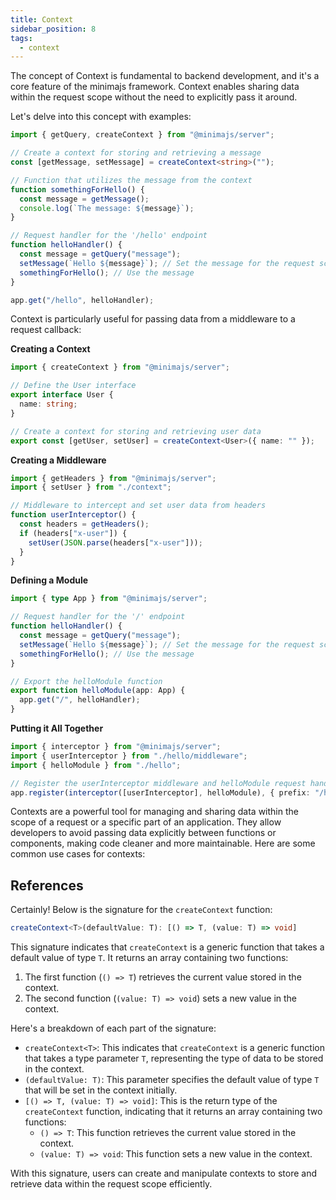 ```yaml
---
title: Context
sidebar_position: 8
tags:
  - context
---
```


The concept of Context is fundamental to backend development, and it's a core feature of the minimajs framework. Context enables sharing data within the request scope without the need to explicitly pass it around.

Let's delve into this concept with examples:

```typescript
import { getQuery, createContext } from "@minimajs/server";

// Create a context for storing and retrieving a message
const [getMessage, setMessage] = createContext<string>("");

// Function that utilizes the message from the context
function somethingForHello() {
  const message = getMessage();
  console.log(`The message: ${message}`);
}

// Request handler for the '/hello' endpoint
function helloHandler() {
  const message = getQuery("message");
  setMessage(`Hello ${message}`); // Set the message for the request scope
  somethingForHello(); // Use the message
}

app.get("/hello", helloHandler);
```

Context is particularly useful for passing data from a middleware to a request callback:

**Creating a Context**

```typescript title="src/hello/context.ts"
import { createContext } from "@minimajs/server";

// Define the User interface
export interface User {
  name: string;
}

// Create a context for storing and retrieving user data
export const [getUser, setUser] = createContext<User>({ name: "" });
```

**Creating a Middleware**

```ts title="src/hello/middleware.ts"
import { getHeaders } from "@minimajs/server";
import { setUser } from "./context";

// Middleware to intercept and set user data from headers
function userInterceptor() {
  const headers = getHeaders();
  if (headers["x-user"]) {
    setUser(JSON.parse(headers["x-user"]));
  }
}
```

**Defining a Module**

```ts title="src/hello/index.ts"
import { type App } from "@minimajs/server";

// Request handler for the '/' endpoint
function helloHandler() {
  const message = getQuery("message");
  setMessage(`Hello ${message}`); // Set the message for the request scope
  somethingForHello(); // Use the message
}

// Export the helloModule function
export function helloModule(app: App) {
  app.get("/", helloHandler);
}
```

**Putting it All Together**

```ts title="src/index.ts"
import { interceptor } from "@minimajs/server";
import { userInterceptor } from "./hello/middleware";
import { helloModule } from "./hello";

// Register the userInterceptor middleware and helloModule request handler
app.register(interceptor([userInterceptor], helloModule), { prefix: "/hello" });
```

Contexts are a powerful tool for managing and sharing data within the scope of a request or a specific part of an application. They allow developers to avoid passing data explicitly between functions or components, making code cleaner and more maintainable. Here are some common use cases for contexts:

## References

Certainly! Below is the signature for the `createContext` function:

```typescript
createContext<T>(defaultValue: T): [() => T, (value: T) => void]
```

This signature indicates that `createContext` is a generic function that takes a default value of type `T`. It returns an array containing two functions:

1. The first function (`() => T`) retrieves the current value stored in the context.
2. The second function (`(value: T) => void`) sets a new value in the context.

Here's a breakdown of each part of the signature:

- `createContext<T>`: This indicates that `createContext` is a generic function that takes a type parameter `T`, representing the type of data to be stored in the context.
- `(defaultValue: T)`: This parameter specifies the default value of type `T` that will be set in the context initially.
- `[() => T, (value: T) => void]`: This is the return type of the `createContext` function, indicating that it returns an array containing two functions:
  - `() => T`: This function retrieves the current value stored in the context.
  - `(value: T) => void`: This function sets a new value in the context.

With this signature, users can create and manipulate contexts to store and retrieve data within the request scope efficiently.
